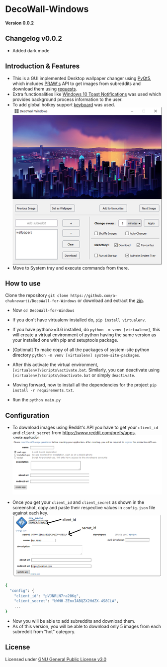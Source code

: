 # DecoWall-Windows
**Version 0.0.2**

## Changelog v0.0.2
* Added dark mode

## Introduction & Features
* This is a GUI implemented Desktop wallpaper changer using [PyQt5](https://pypi.org/project/PyQt5/), which includes [PRAW's](https://github.com/praw-dev/praw) API to get images from subreddits and download them using [requests](https://github.com/psf/requests).
* Extra functionalities like [Windows 10 Toast Notifications](https://github.com/jithurjacob/Windows-10-Toast-Notifications) was used which provides background process information to the user. 
* To add global hotkey support [keyboard](https://github.com/boppreh/keyboard) was used.
![createapp](/screenshots/ui.png)
* Move to System tray and execute commands from there.

## How to use

Clone the repository ```git clone https://github.com/a-chakrawarti/DecoWall-for-Windows``` or download and extract the [zip](https://github.com/a-chakrawarti/DecoWall-for-Windows/archive/master.zip).

* Now ```cd DecoWall-for-Windows```

* If you don't have virtualenv installed do, ```pip install virtualenv```.

* If you have python>=3.6 installed, do ```python -m venv [virtualenv]```, this will create a virtual environment of python having the same version as your installed one with pip and setuptools package.

* [Optional] To make copy of all the packages of system-site python directory ```python -m venv [virtualenv] system-site-packages```.

* After this activate the virtual environment, ```[virtualenv]\Scripts\activate.bat```. Similarly, you can deactivate using ```[virtualenv]\Scripts\deactivate.bat``` or simply ```deactivate```.

* Moving forward, now to install all the dependencies for the project ```pip install -r requirements.txt```.

* Run the ```python main.py```

## Configuration
* To download images using Reddit's API you have to get your ```client_id``` and ```client_secret``` from https://www.reddit.com/prefs/apps.
![createapp](/screenshots/reddit_1.png)

* Once you get your ```client_id``` and ```client_secret``` as shown in the screenshot, copy and paste their respective values in ```config.json``` file against each key.![createapp](/screenshots/reddit_2.png)
```sh
{
  "config": {
    "client_id": "pVJNRLN7ra20Kg",
    "client_secret": "bWHH-ZEnxIABQZX2HdZX-4S8CLA",
    ...
}
```
* Now you will be able to add subreddits and download them.
* As of this version, you will be able to download only 5 images from each subreddit from "hot" category.

## License
Licensed under [GNU General Public License v3.0](LICENSE)

